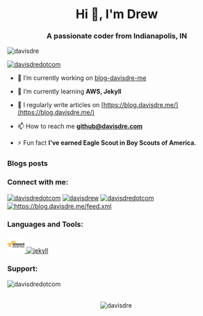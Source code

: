 <h1 align="center">Hi 👋, I'm Drew</h1>
<h3 align="center">A passionate coder from Indianapolis, IN</h3>

<p align="left"> <img src="https://komarev.com/ghpvc/?username=davisdre&label=Profile%20views&color=0e75b6&style=flat" alt="davisdre" /> </p>

<p align="left"> <a href="https://twitter.com/davisdredotcom" target="blank"><img src="https://img.shields.io/twitter/follow/davisdredotcom?logo=twitter&style=for-the-badge" alt="davisdredotcom" /></a> </p>

- 🔭 I’m currently working on [blog-davisdre-me](https://github.com/davisdre/blog-davisdre-me)

- 🌱 I’m currently learning **AWS, Jekyll**

- 📝 I regularly write articles on [https://blog.davisdre.me/](https://blog.davisdre.me/)

- 📫 How to reach me **github@davisdre.com**

- ⚡ Fun fact **I've earned Eagle Scout in Boy Scouts of America.**

### Blogs posts
<!-- BLOG-POST-LIST:START -->
<!-- BLOG-POST-LIST:END -->

<h3 align="left">Connect with me:</h3>
<p align="left">
<a href="https://twitter.com/davisdredotcom" target="blank"><img align="center" src="https://raw.githubusercontent.com/rahuldkjain/github-profile-readme-generator/master/src/images/icons/Social/twitter.svg" alt="davisdredotcom" height="30" width="40" /></a>
<a href="https://linkedin.com/in/davisdrew" target="blank"><img align="center" src="https://raw.githubusercontent.com/rahuldkjain/github-profile-readme-generator/master/src/images/icons/Social/linked-in-alt.svg" alt="davisdrew" height="30" width="40" /></a>
<a href="https://instagram.com/davisdredotcom" target="blank"><img align="center" src="https://raw.githubusercontent.com/rahuldkjain/github-profile-readme-generator/master/src/images/icons/Social/instagram.svg" alt="davisdredotcom" height="30" width="40" /></a>
<a href="https://blog.davisdre.me/feed.xml" target="blank"><img align="center" src="https://raw.githubusercontent.com/rahuldkjain/github-profile-readme-generator/master/src/images/icons/Social/rss.svg" alt="https://blog.davisdre.me/feed.xml" height="30" width="40" /></a>
</p>

<h3 align="left">Languages and Tools:</h3>
<p align="left"> <a href="https://aws.amazon.com" target="_blank"> <img src="https://raw.githubusercontent.com/devicons/devicon/master/icons/amazonwebservices/amazonwebservices-original-wordmark.svg" alt="aws" width="40" height="40"/> </a> <a href="https://jekyllrb.com/" target="_blank"> <img src="https://www.vectorlogo.zone/logos/jekyllrb/jekyllrb-icon.svg" alt="jekyll" width="40" height="40"/> </a> </p>

<h3 align="left">Support:</h3>
<p><a href="https://www.buymeacoffee.com/davisdredotcom"> <img align="left" src="https://cdn.buymeacoffee.com/buttons/v2/default-yellow.png" height="50" width="210" alt="davisdredotcom" /></a></p><br><br>

<p>&nbsp;<img align="center" src="https://github-readme-stats.vercel.app/api?username=davisdre&show_icons=true&locale=en" alt="davisdre" /></p>


<!---
davisdre/davisdre is a ✨ special ✨ repository because its `README.md` (this file) appears on your GitHub profile.
You can click the Preview link to take a look at your changes.
--->
